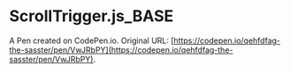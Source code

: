 # ScrollTrigger.js_BASE

A Pen created on CodePen.io. Original URL: [https://codepen.io/qehfdfag-the-sasster/pen/VwJRbPY](https://codepen.io/qehfdfag-the-sasster/pen/VwJRbPY).

